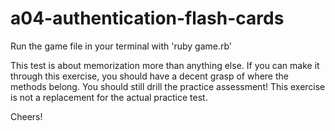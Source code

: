 # a04-authentication-flash-cards

Run the game file in your terminal with 'ruby game.rb'

This test is about memorization more than anything else. If you can make it through this exercise, you should have a decent grasp of where the methods belong. You should still drill the practice assessment! This exercise is not a replacement for the actual practice test.

Cheers!
